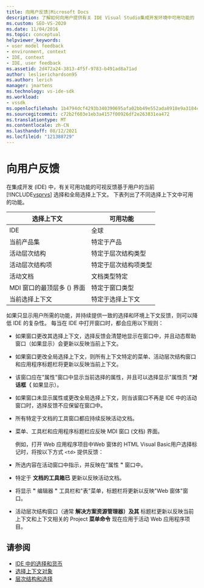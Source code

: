 ```yaml
---
title: 向用户反馈|Microsoft Docs
description: 了解如何向用户提供有关 IDE Visual Studio集成开发环境中可用功能的 (反馈) 。
ms.custom: SEO-VS-2020
ms.date: 11/04/2016
ms.topic: conceptual
helpviewer_keywords:
- user model feedback
- environment, context
- IDE, context
- IDE, user feedback
ms.assetid: 2d472a24-3813-4f5f-9783-b491ad8a71ad
author: leslierichardson95
ms.author: lerich
manager: jmartens
ms.technology: vs-ide-sdk
ms.workload:
- vssdk
ms.openlocfilehash: 1b4794dcf4293b340390695afa02bb49e552ada8918e9a3184c74f16b987432e
ms.sourcegitcommit: c72b2f603e1eb3a4157f00926df2e263831ea472
ms.translationtype: MT
ms.contentlocale: zh-CN
ms.lasthandoff: 08/12/2021
ms.locfileid: "121388729"
---
```

# <a name="feedback-to-the-user"></a>向用户反馈
在集成开发 (IDE) 中，有关可用功能的可视反馈基于用户的当前 [!INCLUDE[vsprvs](../../code-quality/includes/vsprvs_md.md)] 选择和全局选择上下文。 下表列出了不同选择上下文中可用的功能。

|选择上下文|可用功能|
|-----------------------|-----------------------------|
|IDE|全球|
|当前产品集|特定于产品|
|活动层次结构|特定于层次结构类型|
|活动层次结构项|特定于层次结构项类型|
|活动文档|文档类型特定|
|MDI 窗口的最顶层多 () 界面|特定于窗口类型|
|当前选择上下文|特定于选择上下文|

 如果只显示用户所需的功能，并持续提供一致的选择和环境上下文反馈，则可以降低 IDE 的复杂性。 每当在 IDE 中打开窗口时，都会应用以下规则：

- 如果窗口更改其选择上下文，选择反馈会清楚地显示在窗口中，并且动态帮助窗口（如果显示）会更新以反映当前上下文。

- 如果窗口更改全局选择上下文，则所有上下文特定的菜单、活动层次结构窗口和应用程序标题栏将更新以反映当前上下文。

- 该窗口应在"属性"窗口中显示当前选择的属性，并且可以选择显示"属性页 **"对话框（** 如果显示）。

- 如果窗口未显示属性或更改全局选择上下文，则当该窗口不再是 IDE 中的活动窗口时，选择反馈不应保留在窗口中。

- 所有特定于文档的工具窗口都应持续反映活动文档。

- 菜单、工具栏和应用程序标题栏应反映 MDI 窗口 (文档) 界面。

  例如，打开 Web 应用程序项目中Web 窗体的 HTML Visual Basic用户选择标记时，将按以下方式 `<td>` 提供反馈：

- 所选内容在活动窗口中指示，并反映在"属性 **"** 窗口中。

- 特定于 **文档的工具箱已** 更新以反映活动文档。

- 将显示 **"** 编辑器 **"** 工具栏和"表"菜单，标题栏将更新以反映"Web 窗体"窗口。

- 活动层次结构窗口（通常 **解决方案资源管理器）及其** 标题栏更新以反映当前上下文和上下文相关的 Project **菜单命令** 现在应用于活动 Web 应用程序项目。

## <a name="see-also"></a>请参阅
- [IDE 中的选择和货币](../../extensibility/internals/selection-and-currency-in-the-ide.md)
- [选择上下文对象](../../extensibility/internals/selection-context-objects.md)
- [层次结构和选择](../../extensibility/internals/hierarchies-and-selection.md)

